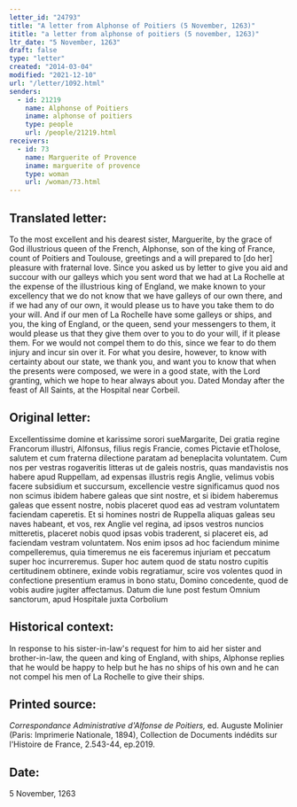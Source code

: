```yaml
---
letter_id: "24793"
title: "A letter from Alphonse of Poitiers (5 November, 1263)"
ititle: "a letter from alphonse of poitiers (5 november, 1263)"
ltr_date: "5 November, 1263"
draft: false
type: "letter"
created: "2014-03-04"
modified: "2021-12-10"
url: "/letter/1092.html"
senders:
  - id: 21219
    name: Alphonse of Poitiers
    iname: alphonse of poitiers
    type: people
    url: /people/21219.html
receivers:
  - id: 73
    name: Marguerite of Provence
    iname: marguerite of provence
    type: woman
    url: /woman/73.html
---
```

<h2> Translated letter:</h2>To the most excellent and his dearest sister, Marguerite, by the grace of God illustrious queen of the French, Alphonse, son of the king of France, count of Poitiers and Toulouse, greetings and a will prepared to [do her] pleasure with fraternal love.
Since you asked us by letter to give you aid and succour with our galleys which you sent word that we had at La Rochelle at the expense of the illustrious king of England, we make known to your excellency that we do not know that we have galleys of our own there, and if we had any of our own, it would please us to have you take them to do your will. And if our men of La Rochelle have some galleys or ships, and you, the king of England, or the queen, send your messengers to them, it would please us that they give them over to you to do your will, if it please them. For we would not compel them to do this, since we fear to do them injury and incur sin over it. For what you desire, however, to know with certainty about our state, we thank you, and want you to know that when the presents were composed, we were in a good state, with the Lord granting, which we hope to hear always about you.
Dated Monday after the feast of All Saints, at the Hospital near Corbeil.
<h2 class="mt-4"> Original letter:</h2>Excellentissime domine et karissime sorori sueMargarite, Dei gratia regine Francorum illustri, Alfonsus, filius regis Francie, comes Pictavie etTholose, salutem et cum fraterna dilectione paratam ad beneplacita voluntatem. Cum nos per vestras rogaveritis litteras ut de galeis nostris, quas mandavistis nos habere apud Ruppellam, ad expensas illustris regis Anglie, velimus vobis facere subsidium et succursum, excellencie vestre significamus quod nos non scimus ibidem habere galeas que sint nostre, et si ibidem haberemus galeas que essent nostre, nobis placeret quod eas ad vestram voluntatem faciendam caperetis. Et si homines nostri de Ruppella aliquas galeas seu naves habeant, et vos, rex Anglie vel regina, ad ipsos vestros nuncios mitteretis, placeret nobis quod ipsas vobis traderent, si placeret eis, ad faciendam vestram voluntatem. Nos enim ipsos ad hoc faciendum minime compelleremus, quia timeremus ne eis faceremus injuriam et peccatum super hoc incurreremus. Super hoc autem quod de statu nostro cupitis certitudinem obtinere, exinde vobis regratiamur, scire vos volentes quod in confectione presentium eramus in bono statu, Domino concedente, quod de vobis audire jugiter affectamus.
Datum die lune post festum Omnium sanctorum, apud Hospitale juxta Corbolium
<h2 class="mt-4"> Historical context:</h2>In response to his sister-in-law's request for him to aid her sister and brother-in-law, the queen and king of England, with ships, Alphonse replies that he would be happy to help but he has no ships of his own and he can not compel his men of La Rochelle to give their ships.
<h2 class="mt-4"> Printed source:</h2><p><em>Correspondance Administrative d'Alfonse de Poitiers,</em> ed. Auguste Molinier (Paris: Imprimerie Nationale, 1894), Collection de Documents indédits sur l'Histoire de France, 2.543-44, ep.2019.</p><h2 class="mt-4"> Date:</h2>5 November, 1263